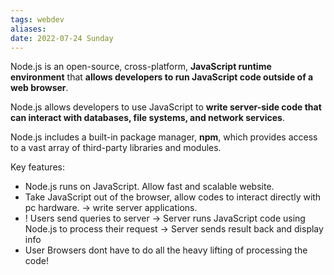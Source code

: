 ```yaml
---
tags: webdev
aliases: 
date: 2022-07-24 Sunday
---
```


Node.js is an open-source, cross-platform, **JavaScript runtime environment** that **allows developers to run JavaScript code outside of a web browser**. 

Node.js allows developers to use JavaScript to **write server-side code that can interact with databases, file systems, and network services**. 

Node.js includes a built-in package manager, **npm**, which provides access to a vast array of third-party libraries and modules.

Key features:

- Node.js runs on JavaScript. Allow fast and scalable website.
- Take JavaScript out of the browser, allow codes to interact directly with pc hardware. → write server applications. 
- ! Users send queries to server → Server runs JavaScript code using Node.js to process their request → Server sends result back and display info
- User Browsers dont have to do all the heavy lifting of processing the code!

